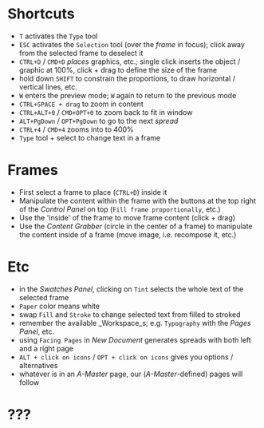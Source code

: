 # Shortcuts

 * `T` activates the `Type` tool
 * `ESC` activates the `Selection` tool (over the _frame_ in focus); click away from the selected frame to deselect it
 * `CTRL+D` / `CMD+D` _places_ graphics, etc.; single click inserts the object / graphic at 100%, click + drag to define the size of the frame
 * hold down `SHIFT` to constrain the proportions, to draw horizontal / vertical lines, etc.
 * `W` enters the preview mode; `W` again to return to the previous mode
 * `CTRL+SPACE + drag` to zoom in content
 * `CTRL+ALT+0` / `CMD+OPT+0` to zoom back to fit in window
 * `ALT+PgDown` / `OPT+PgDown` to go to the next _spread_
 * `CTRL+4` / `CMD+4` zooms into to 400%
 * `Type` tool + select to change text in a frame

# Frames

 * First select a frame to place (`CTRL+D`) inside it
 * Manipulate the content within the frame with the buttons at the top right of the _Control Panel_ on top (`Fill frame proportionally`, etc.)
 * Use the 'inside' of the frame to move frame content (click + drag)
 * Use the _Content Grabber_ (circle in the center of a frame) to manipulate the content inside of a frame (move image, i.e. recompose it, etc.)

# Etc

 * in the _Swatches Panel_, clicking on `Tint` selects the whole text of the selected frame
 * `Paper` color means white
 * swap `Fill` and `Stroke` to change selected text from filled to stroked
 * remember the available _Workspace_s; e.g. `Typography` with the _Pages Panel_, etc.
 * using `Facing Pages` in _New Document_ generates spreads with both left and a right page
 * `ALT + click on icons` / `OPT + click on icons` gives you options / alternatives
 * whatever is in an _A-Master_ page, our (_A-Master_-defined) pages will follow

# ???
